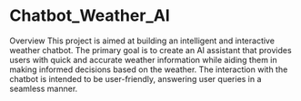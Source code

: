 # Chatbot_Weather_AI

Overview
This project is aimed at building an intelligent and interactive weather chatbot. The primary goal is to create an AI assistant that provides users with quick and accurate weather information while aiding them in making informed decisions based on the weather. The interaction with the chatbot is intended to be user-friendly, answering user queries in a seamless manner.
